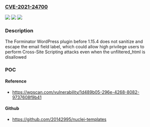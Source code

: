 ### [CVE-2021-24700](https://cve.mitre.org/cgi-bin/cvename.cgi?name=CVE-2021-24700)
![](https://img.shields.io/static/v1?label=Product&message=Forminator%20%E2%80%93%20Contact%20Form%2C%20Payment%20Form%20%26%20Custom%20Form%20Builder&color=blue)
![](https://img.shields.io/static/v1?label=Version&message=1.15.4%3C%201.15.4%20&color=brighgreen)
![](https://img.shields.io/static/v1?label=Vulnerability&message=CWE-79%20Cross-site%20Scripting%20(XSS)&color=brighgreen)

### Description

The Forminator WordPress plugin before 1.15.4 does not sanitize and escape the email field label, which could allow high privilege users to perform Cross-Site Scripting attacks even when the unfiltered_html is disallowed

### POC

#### Reference
- https://wpscan.com/vulnerability/1d489b05-296e-4268-8082-9737608f9b41

#### Github
- https://github.com/20142995/nuclei-templates

